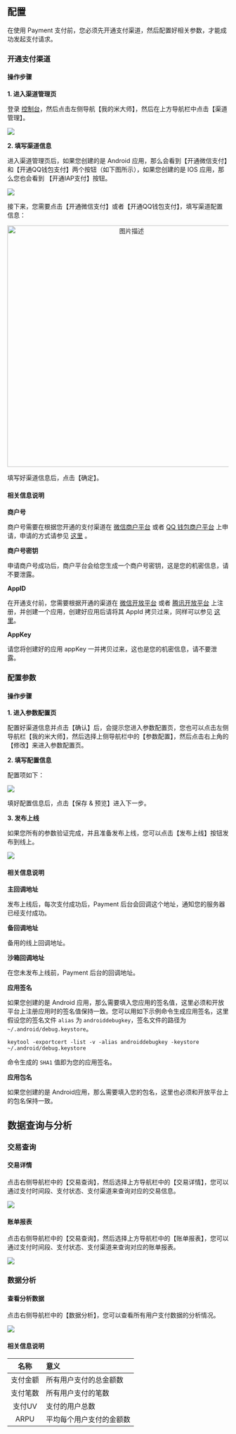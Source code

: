 
## 配置

在使用 Payment 支付前，您必须先开通支付渠道，然后配置好相关参数，才能成功发起支付请求。

### 开通支付渠道

#### 操作步骤

**1. 进入渠道管理页**

登录 [控制台](https://console.cloud.tencent.com/tac)，然后点击左侧导航【我的米大师】，然后在上方导航栏中点击【渠道管理】。

![](http://tacimg-1253960454.cosgz.myqcloud.com/guides/payment/console_payment_1.png)

**2. 填写渠道信息**

进入渠道管理页后，如果您创建的是 Android 应用，那么会看到【开通微信支付】和【开通QQ钱包支付】两个按钮（如下图所示），如果您创建的是 IOS 应用，那么您也会看到 【开通IAP支付】按钮。

![](http://tacimg-1253960454.cosgz.myqcloud.com/guides/payment/console_payment_2.png)

接下来，您需要点击【开通微信支付】或者【开通QQ钱包支付】，填写渠道配置信息：

<div align=center>
<img src="http://tacimg-1253960454.cosgz.myqcloud.com/guides/payment/console_payment_3_.png" width = "550" alt="图片描述" align=center />
</div>

填写好渠道信息后，点击【确定】。

#### 相关信息说明

**商户号**

商户号需要在根据您开通的支付渠道在 [微信商户平台](https://pay.weixin.qq.com/index.php/core/home/login) 或者 [QQ 钱包商户平台](https://qpay.qq.com) 上申请，申请的方式请参见 [这里](https://github.com/tencentyun/qcloud-documents/edit/master/product/%E7%A7%BB%E5%8A%A8%E4%B8%8E%E9%80%9A%E4%BF%A1/%E5%BA%94%E7%94%A8%E4%BA%91/%E5%BC%80%E5%A7%8B%E4%BD%BF%E7%94%A8/%E6%94%AF%E4%BB%98%20Payment%20%E9%9B%86%E6%88%90%E6%8C%87%E5%8D%97/Payment%20%E6%94%AF%E4%BB%98%E6%B8%A0%E9%81%93%E9%85%8D%E7%BD%AE%E6%8C%87%E5%BC%95.md) 。

**商户号密钥**

申请商户号成功后，商户平台会给您生成一个商户号密钥，这是您的机密信息，请不要泄露。

**AppID**

在开通支付前，您需要根据开通的渠道在 [微信开放平台](https://open.weixin.qq.com) 或者 [腾讯开放平台](http://open.qq.com/) 上注册，并创建一个应用，创建好应用后请将其 AppId 拷贝过来，同样可以参见 [这里](https://github.com/tencentyun/qcloud-documents/edit/master/product/%E7%A7%BB%E5%8A%A8%E4%B8%8E%E9%80%9A%E4%BF%A1/%E5%BA%94%E7%94%A8%E4%BA%91/%E5%BC%80%E5%A7%8B%E4%BD%BF%E7%94%A8/%E6%94%AF%E4%BB%98%20Payment%20%E9%9B%86%E6%88%90%E6%8C%87%E5%8D%97/Payment%20%E6%94%AF%E4%BB%98%E6%B8%A0%E9%81%93%E9%85%8D%E7%BD%AE%E6%8C%87%E5%BC%95.md)。

**AppKey**

请您将创建好的应用 appKey 一并拷贝过来，这也是您的机密信息，请不要泄露。

### 配置参数

#### 操作步骤

**1. 进入参数配置页**

配置好渠道信息并点击【确认】后，会提示您进入参数配置页，您也可以点击左侧导航栏【我的米大师】，然后选择上侧导航栏中的【参数配置】，然后点击右上角的【修改】来进入参数配置页。

**2. 填写配置信息**

配置项如下：

![](http://tacimg-1253960454.cosgz.myqcloud.com/guides/payment/console_payment_4.png)

填好配置信息后，点击【保存 & 预览】进入下一步。

**3. 发布上线**

如果您所有的参数验证完成，并且准备发布上线，您可以点击【发布上线】按钮发布到线上。

![](http://tacimg-1253960454.cosgz.myqcloud.com/guides/payment/console_payment_4_.png)

#### 相关信息说明

**主回调地址**

发布上线后，每次支付成功后，Payment 后台会回调这个地址，通知您的服务器已经支付成功。

**备回调地址**

备用的线上回调地址。

**沙箱回调地址**

在您未发布上线前，Payment 后台的回调地址。

**应用签名**

如果您创建的是 Android 应用，那么需要填入您应用的签名值，这里必须和开放平台上注册应用时的签名值保持一致。您可以用如下示例命令生成应用签名，这里假设您的签名文件 `alias` 为 `androiddebugkey`，签名文件的路径为 `~/.android/debug.keystore`。

`keytool -exportcert -list -v -alias androiddebugkey -keystore ~/.android/debug.keystore`

命令生成的 `SHA1` 值即为您的应用签名。

**应用包名**

如果您创建的是 Android应用，那么需要填入您的包名，这里也必须和开放平台上的包名保持一致。

## 数据查询与分析

### 交易查询

#### 交易详情

点击右侧导航栏中的【交易查询】，然后选择上方导航栏中的【交易详情】，您可以通过支付时间段、支付状态、支付渠道来查询对应的交易信息。

![](http://tacimg-1253960454.cosgz.myqcloud.com/guides/payment/console_payment_5.png)

#### 账单报表

点击右侧导航栏中的【交易查询】，然后选择上方导航栏中的【账单报表】，您可以通过支付时间段、支付状态、支付渠道来查询对应的账单报表。

![](http://tacimg-1253960454.cosgz.myqcloud.com/guides/payment/console_payment_6.png)

### 数据分析

#### 查看分析数据

点击右侧导航栏中的【数据分析】，您可以查看所有用户支付数据的分析情况。

![](http://tacimg-1253960454.cosgz.myqcloud.com/guides/payment/console_payment_7.png)

#### 相关信息说明 

|名称|意义|
|:--:|:--|
|支付金额|所有用户支付的总金额数|
|支付笔数|所有用户支付的笔数|
|支付UV|支付的用户总数|
|ARPU|平均每个用户支付的金额数|





